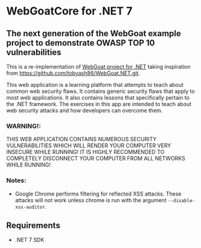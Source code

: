 # WebGoatCore for .NET 7

## The next generation of the WebGoat example project to demonstrate OWASP TOP 10 vulnerabilities

This is a re-implementation of [WebGoat project for .NET](https://github.com/rappayne/WebGoat.NET) taking inspiration from https://github.com/tobyash86/WebGoat.NET.git.

This web application is a learning platform that attempts to teach about
common web security flaws. It contains generic security flaws that apply to
most web applications. It also contains lessons that specifically pertain to
the .NET framework. The exercises in this app are intended to teach about 
web security attacks and how developers can overcome them.

### WARNING!: 
THIS WEB APPLICATION CONTAINS NUMEROUS SECURITY VULNERABILITIES 
WHICH WILL RENDER YOUR COMPUTER VERY INSECURE WHILE RUNNING! IT IS HIGHLY
RECOMMENDED TO COMPLETELY DISCONNECT YOUR COMPUTER FROM ALL NETWORKS WHILE
RUNNING!

### Notes:
 - Google Chrome performs filtering for reflected XSS attacks. These attacks
   will not work unless chrome is run with the argument 
   `--disable-xss-auditor`.

## Requirements
- .NET 7 SDK


